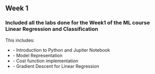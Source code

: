 <h2>Week 1</h2>

<h3>Included all the labs done for the Week1 of the ML course Linear Regression and Classification</h3>

This includes:
<ul>
  <li>- Introduction to Python and Jupiter Notebook</li>
  <li>- Model Representation</li>
  <li>- Cost function implementation</li>
  <li>- Gradient Descent for Linear Regression</li>
</ul>
    
    
    
    
